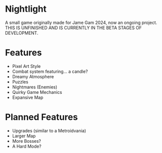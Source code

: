 # Nightlight
A small game originally made for Jame Gam 2024, now an ongoing project.
THIS IS UNFINISHED AND IS CURRENTLY IN THE BETA STAGES OF DEVELOPMENT.

# Features
- Pixel Art Style
- Combat system featuring... a candle?
- Dreamy Atmosphere
- Puzzles
- Nightmares (Enemies)
- Quirky Game Mechanics
- Expansive Map

# Planned Features
- Upgrades (similar to a Metroidvania)
- Larger Map
- More Bosses?
- A Hard Mode?

  
 
